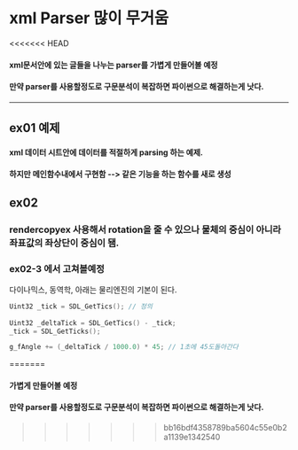 # xml Parser 많이 무거움
<<<<<<< HEAD
#### xml문서안에 있는 글들을 나누는 parser를 가볍게 만들어볼 예정
#### 만약 parser를 사용할정도로 구문분석이 복잡하면 파이썬으로 해결하는게 낫다.

***
## ex01 예제  ###
#### xml 데이터 시트안에 데이터를 적절하게 parsing 하는 예제.
#### 하지만 메인함수내에서 구현함 --> 같은 기능을 하는 함수를 새로 생성

## ex02
### rendercopyex 사용해서 rotation을 줄 수 있으나 물체의 중심이 아니라 좌표값의 좌상단이 중심이 됌.

### ex02-3 에서 고쳐볼예정


다이나믹스, 동역학, 아래는 물리엔진의 기본이 된다.  
``` C
Uint32 _tick = SDL_GetTics(); // 정의
  
Uint32 _deltaTick = SDL_GetTics() - _tick;  
_tick = SDL_GetTicks();  
```
``` C
g_fAngle += (_deltaTick / 1000.0) * 45; // 1초에 45도돌아간다  
```
=======
#### 가볍게 만들어볼 예정
#### 만약 parser를 사용할정도로 구문분석이 복잡하면 파이썬으로 해결하는게 낫다.
>>>>>>> bb16bdf4358789ba5604c55e0b2a1139e1342540

